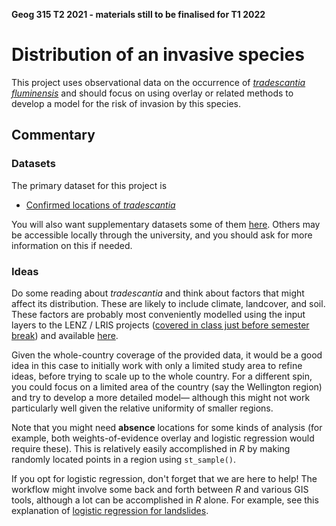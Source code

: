 **Geog 315 T2 2021 - materials still to be finalised for T1 2022**

# Distribution of an invasive species
This project uses observational data on the occurrence of [_tradescantia fluminensis_](https://www.weedbusters.org.nz/what-are-weeds/weed-list/tradescantia/) and should focus on using overlay or related methods to develop a model for the risk of invasion by this species.

## Commentary
### Datasets
The primary dataset for this project is

+ [Confirmed locations of _tradescantia_](tradescantia.gpkg?raw=true)

You will also want supplementary datasets some of them [here](../aotearoa-new-zealand-physical-geography-data.md). Others may be accessible locally through the university, and you should ask for more information on this if needed.

### Ideas
Do some reading about _tradescantia_ and think about factors that might affect its distribution. These are likely to include climate, landcover, and soil. These factors are probably most conveniently modelled using the input layers to the LENZ / LRIS projects ([covered in class just before semester break](../../slides/classification-examples/)) and available [here](https://lris.scinfo.org.nz/).

Given the whole-country coverage of the provided data, it would be a good idea in this case to initially work with only a limited study area to refine ideas, before trying to scale up to the whole country. For a different spin, you could focus on a limited area of the country (say the Wellington region) and try to develop a more detailed model&mdash; although this might not work particularly well given the relative uniformity of smaller regions.

Note that you might need **absence** locations for some kinds of analysis (for example, both weights-of-evidence overlay and logistic regression would require these). This is relatively easily accomplished in _R_ by making randomly located points in a region using `st_sample()`.

If you opt for logistic regression, don't forget that we are here to help! The workflow might involve some back and forth between _R_ and various GIS tools, although a lot can be accomplished in _R_ alone. For example, see this explanation of [logistic regression for landslides](https://geocompr.robinlovelace.net/spatial-cv.html#case-landslide).
